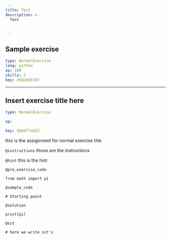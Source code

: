 ```yaml
---
title: Test
description: >-
  Test


---
```

## Sample exercise

```yaml
type: NormalExercise
lang: python
xp: 100
skills: 2
key: d50a58374f
```














---
## Insert exercise title here

```yaml
type: NormalExercise

xp: 

key: 5bbdffad13
```

this is the assignment for normal exercise title

`@instructions`
those are the instructions

`@hint`
this is the hint

`@pre_exercise_code`
```{}
from math import pi
```
`@sample_code`
```{}
# Starting point
```
`@solution`
```{}
print(pi)
```
`@sct`
```{}
# here we write sct's
```




